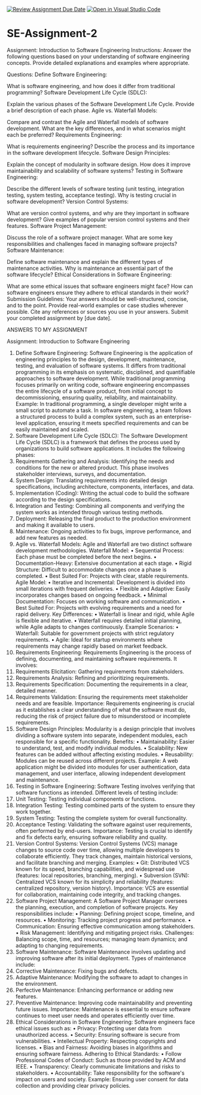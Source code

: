 [![Review Assignment Due Date](https://classroom.github.com/assets/deadline-readme-button-24ddc0f5d75046c5622901739e7c5dd533143b0c8e959d652212380cedb1ea36.svg)](https://classroom.github.com/a/-ucQIGTc)
[![Open in Visual Studio Code](https://classroom.github.com/assets/open-in-vscode-718a45dd9cf7e7f842a935f5ebbe5719a5e09af4491e668f4dbf3b35d5cca122.svg)](https://classroom.github.com/online_ide?assignment_repo_id=15254273&assignment_repo_type=AssignmentRepo)
# SE-Assignment-2
Assignment: Introduction to Software Engineering
Instructions:
Answer the following questions based on your understanding of software engineering concepts. Provide detailed explanations and examples where appropriate.

Questions:
Define Software Engineering:

What is software engineering, and how does it differ from traditional programming?
Software Development Life Cycle (SDLC):

Explain the various phases of the Software Development Life Cycle. Provide a brief description of each phase.
Agile vs. Waterfall Models:

Compare and contrast the Agile and Waterfall models of software development. What are the key differences, and in what scenarios might each be preferred?
Requirements Engineering:

What is requirements engineering? Describe the process and its importance in the software development lifecycle.
Software Design Principles:

Explain the concept of modularity in software design. How does it improve maintainability and scalability of software systems?
Testing in Software Engineering:

Describe the different levels of software testing (unit testing, integration testing, system testing, acceptance testing). Why is testing crucial in software development?
Version Control Systems:

What are version control systems, and why are they important in software development? Give examples of popular version control systems and their features.
Software Project Management:

Discuss the role of a software project manager. What are some key responsibilities and challenges faced in managing software projects?
Software Maintenance:

Define software maintenance and explain the different types of maintenance activities. Why is maintenance an essential part of the software lifecycle?
Ethical Considerations in Software Engineering:

What are some ethical issues that software engineers might face? How can software engineers ensure they adhere to ethical standards in their work?
Submission Guidelines:
Your answers should be well-structured, concise, and to the point.
Provide real-world examples or case studies wherever possible.
Cite any references or sources you use in your answers.
Submit your completed assignment by [due date].


ANSWERS TO MY ASSIGNMENT

Assignment: Introduction to Software Engineering
1. Define Software Engineering:
Software Engineering is the application of engineering principles to the design, development, maintenance, testing, and evaluation of software systems. It differs from traditional programming in its emphasis on systematic, disciplined, and quantifiable approaches to software development. While traditional programming focuses primarily on writing code, software engineering encompasses the entire lifecycle of a software product, from initial concept to decommissioning, ensuring quality, reliability, and maintainability.
Example: In traditional programming, a single developer might write a small script to automate a task. In software engineering, a team follows a structured process to build a complex system, such as an enterprise-level application, ensuring it meets specified requirements and can be easily maintained and scaled.
2. Software Development Life Cycle (SDLC):
The Software Development Life Cycle (SDLC) is a framework that defines the process used by organizations to build software applications. It includes the following phases:
1.	Requirements Gathering and Analysis: Identifying the needs and conditions for the new or altered product. This phase involves stakeholder interviews, surveys, and documentation.
2.	System Design: Translating requirements into detailed design specifications, including architecture, components, interfaces, and data.
3.	Implementation (Coding): Writing the actual code to build the software according to the design specifications.
4.	Integration and Testing: Combining all components and verifying the system works as intended through various testing methods.
5.	Deployment: Releasing the final product to the production environment and making it available to users.
6.	Maintenance: Ongoing activities to fix bugs, improve performance, and add new features as needed.
3. Agile vs. Waterfall Models:
Agile and Waterfall are two distinct software development methodologies.
Waterfall Model:
•	Sequential Process: Each phase must be completed before the next begins.
•	Documentation-Heavy: Extensive documentation at each stage.
•	Rigid Structure: Difficult to accommodate changes once a phase is completed.
•	Best Suited For: Projects with clear, stable requirements.
Agile Model:
•	Iterative and Incremental: Development is divided into small iterations with frequent deliveries.
•	Flexible and Adaptive: Easily incorporates changes based on ongoing feedback.
•	Minimal Documentation: Focuses on working software and communication.
•	Best Suited For: Projects with evolving requirements and a need for rapid delivery.
Key Differences:
•	Waterfall is linear and rigid, while Agile is flexible and iterative.
•	Waterfall requires detailed initial planning, while Agile adapts to changes continuously.
Example Scenarios:
•	Waterfall: Suitable for government projects with strict regulatory requirements.
•	Agile: Ideal for startup environments where requirements may change rapidly based on market feedback.
4. Requirements Engineering:
Requirements Engineering is the process of defining, documenting, and maintaining software requirements. It involves:
1.	Requirements Elicitation: Gathering requirements from stakeholders.
2.	Requirements Analysis: Refining and prioritizing requirements.
3.	Requirements Specification: Documenting the requirements in a clear, detailed manner.
4.	Requirements Validation: Ensuring the requirements meet stakeholder needs and are feasible.
Importance: Requirements engineering is crucial as it establishes a clear understanding of what the software must do, reducing the risk of project failure due to misunderstood or incomplete requirements.
5. Software Design Principles:
Modularity is a design principle that involves dividing a software system into separate, independent modules, each responsible for a specific functionality.
Benefits:
•	Maintainability: Easier to understand, test, and modify individual modules.
•	Scalability: New features can be added without affecting existing modules.
•	Reusability: Modules can be reused across different projects.
Example: A web application might be divided into modules for user authentication, data management, and user interface, allowing independent development and maintenance.
6. Testing in Software Engineering:
Software Testing involves verifying that software functions as intended. Different levels of testing include:
1.	Unit Testing: Testing individual components or functions.
2.	Integration Testing: Testing combined parts of the system to ensure they work together.
3.	System Testing: Testing the complete system for overall functionality.
4.	Acceptance Testing: Validating the software against user requirements, often performed by end-users.
Importance: Testing is crucial to identify and fix defects early, ensuring software reliability and quality.
7. Version Control Systems:
Version Control Systems (VCS) manage changes to source code over time, allowing multiple developers to collaborate efficiently. They track changes, maintain historical versions, and facilitate branching and merging.
Examples:
•	Git: Distributed VCS known for its speed, branching capabilities, and widespread use (features: local repositories, branching, merging).
•	Subversion (SVN): Centralized VCS known for its simplicity and reliability (features: centralized repository, version history).
Importance: VCS are essential for collaboration, maintaining code integrity, and tracking changes.
8. Software Project Management:
A Software Project Manager oversees the planning, execution, and completion of software projects. Key responsibilities include:
•	Planning: Defining project scope, timeline, and resources.
•	Monitoring: Tracking project progress and performance.
•	Communication: Ensuring effective communication among stakeholders.
•	Risk Management: Identifying and mitigating project risks.
Challenges: Balancing scope, time, and resources; managing team dynamics; and adapting to changing requirements.
9. Software Maintenance:
Software Maintenance involves updating and improving software after its initial deployment. Types of maintenance include:
1.	Corrective Maintenance: Fixing bugs and defects.
2.	Adaptive Maintenance: Modifying the software to adapt to changes in the environment.
3.	Perfective Maintenance: Enhancing performance or adding new features.
4.	Preventive Maintenance: Improving code maintainability and preventing future issues.
Importance: Maintenance is essential to ensure software continues to meet user needs and operates efficiently over time.
10. Ethical Considerations in Software Engineering:
Software engineers face ethical issues such as:
•	Privacy: Protecting user data from unauthorized access.
•	Security: Ensuring software is secure from vulnerabilities.
•	Intellectual Property: Respecting copyrights and licenses.
•	Bias and Fairness: Avoiding biases in algorithms and ensuring software fairness.
Adhering to Ethical Standards:
•	Follow Professional Codes of Conduct: Such as those provided by ACM and IEEE.
•	Transparency: Clearly communicate limitations and risks to stakeholders.
•	Accountability: Take responsibility for the software's impact on users and society.
Example: Ensuring user consent for data collection and providing clear privacy policies.

